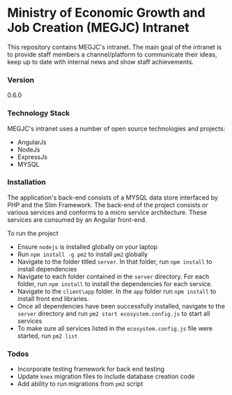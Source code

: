 # Ministry of Economic Growth and Job Creation (MEGJC) Intranet

This repository contains MEGJC's intranet. The main goal of the intranet is to provide staff members a channel/platform
to communicate their ideas, keep up to date with internal news and show staff achievements.

### Version
0.6.0

### Technology Stack

MEGJC's intranet uses a number of open source technologies and projects:
 - AngularJs
 - NodeJs
 - ExpressJs
 - MYSQL

### Installation

The application's back-end consists of a MYSQL data store interfaced by PHP and the Slim Framework.
The back-end of the project consists or various services and conforms to a micro service architecture. These services are consumed by an Angular front-end.

To run the project
- Ensure `nodejs` is installed globally on your laptop
- Run `npm install -g pm2` to install `pm2` globally
- Navigate to the folder titled `server`. In that folder, run `npm install` to install dependencies
- Navigate to each folder contained in the `server` directory. For each folder, run `npm install` to install the dependencies for each service.
- Navigate to the `client\app` folder. In the `app` folder run `npm install` to install front end libraries.
- Once all dependencies have been successfully installed, navigate to the `server` directory and run `pm2 start ecosystem.config.js` to start all services
- To make sure all services listed in the `ecosystem.config.js` file were started, run `pm2 list`

### Todos

 - Incorporate testing framework for back end testing
 - Update `knex` migration files to include database creation code
 - Add ability to run migrations from `pm2` script
